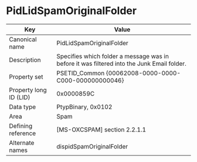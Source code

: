 # PidLidSpamOriginalFolder

| Key | Value |
|---|---|
| Canonical name | PidLidSpamOriginalFolder |
| Description | Specifies which folder a message was in before it was filtered into the Junk Email folder. |
| Property set | PSETID_Common {00062008-0000-0000-C000-000000000046} |
| Property long ID (LID) | 0x0000859C |
| Data type | PtypBinary, 0x0102 |
| Area | Spam |
| Defining reference | [MS-OXCSPAM] section 2.2.1.1 |
| Alternate names | dispidSpamOriginalFolder |
